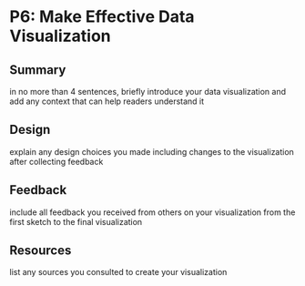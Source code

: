 # P6: Make Effective Data Visualization

## Summary 
  in no more than 4 sentences, briefly introduce your data visualization and add any context that can help readers understand it
## Design 
  explain any design choices you made including changes to the visualization after collecting feedback
## Feedback 
  include all feedback you received from others on your visualization from the first sketch to the final visualization
## Resources
  list any sources you consulted to create your visualization
